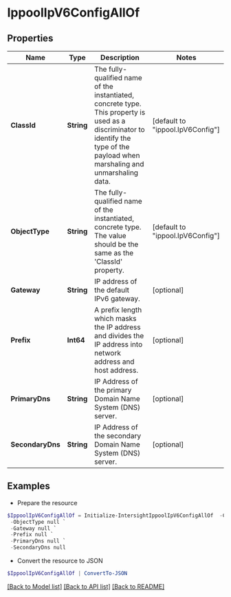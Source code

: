 # IppoolIpV6ConfigAllOf
## Properties

Name | Type | Description | Notes
------------ | ------------- | ------------- | -------------
**ClassId** | **String** | The fully-qualified name of the instantiated, concrete type. This property is used as a discriminator to identify the type of the payload when marshaling and unmarshaling data. | [default to "ippool.IpV6Config"]
**ObjectType** | **String** | The fully-qualified name of the instantiated, concrete type. The value should be the same as the &#39;ClassId&#39; property. | [default to "ippool.IpV6Config"]
**Gateway** | **String** | IP address of the default IPv6 gateway. | [optional] 
**Prefix** | **Int64** | A prefix length which masks the  IP address and divides the IP address into network address and host address. | [optional] 
**PrimaryDns** | **String** | IP Address of the primary Domain Name System (DNS) server. | [optional] 
**SecondaryDns** | **String** | IP Address of the secondary Domain Name System (DNS) server. | [optional] 

## Examples

- Prepare the resource
```powershell
$IppoolIpV6ConfigAllOf = Initialize-IntersightIppoolIpV6ConfigAllOf  -ClassId null `
 -ObjectType null `
 -Gateway null `
 -Prefix null `
 -PrimaryDns null `
 -SecondaryDns null
```

- Convert the resource to JSON
```powershell
$IppoolIpV6ConfigAllOf | ConvertTo-JSON
```

[[Back to Model list]](../README.md#documentation-for-models) [[Back to API list]](../README.md#documentation-for-api-endpoints) [[Back to README]](../README.md)

